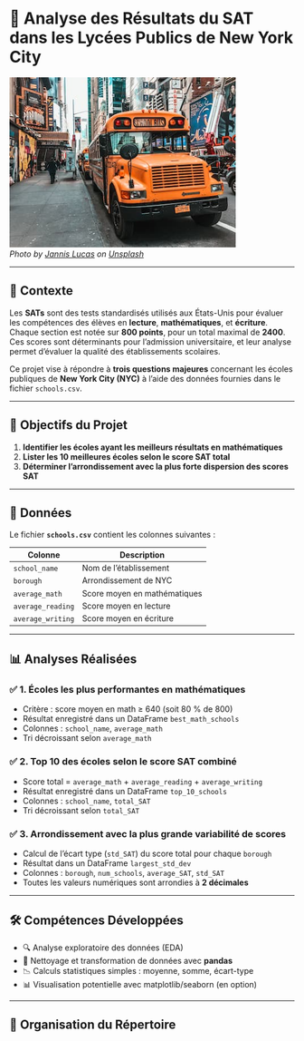 # 🏫 Analyse des Résultats du SAT dans les Lycées Publics de New York City

![New York City schoolbus](schoolbus.jpg)  
*Photo by [Jannis Lucas](https://unsplash.com/@jannis_lucas) on [Unsplash](https://unsplash.com)*

---

## 📘 Contexte

Les **SATs** sont des tests standardisés utilisés aux États-Unis pour évaluer les compétences des élèves en **lecture**, **mathématiques**, et **écriture**. Chaque section est notée sur **800 points**, pour un total maximal de **2400**.  
Ces scores sont déterminants pour l’admission universitaire, et leur analyse permet d’évaluer la qualité des établissements scolaires.

Ce projet vise à répondre à **trois questions majeures** concernant les écoles publiques de **New York City (NYC)** à l’aide des données fournies dans le fichier `schools.csv`.

---

## 🎯 Objectifs du Projet

1. **Identifier les écoles ayant les meilleurs résultats en mathématiques**
2. **Lister les 10 meilleures écoles selon le score SAT total**
3. **Déterminer l’arrondissement avec la plus forte dispersion des scores SAT**

---

## 🧰 Données

Le fichier **`schools.csv`** contient les colonnes suivantes :

| Colonne           | Description                                |
|-------------------|--------------------------------------------|
| `school_name`     | Nom de l’établissement                     |
| `borough`         | Arrondissement de NYC                      |
| `average_math`    | Score moyen en mathématiques               |
| `average_reading` | Score moyen en lecture                     |
| `average_writing` | Score moyen en écriture                    |

---

## 📊 Analyses Réalisées

### ✅ 1. Écoles les plus performantes en mathématiques
- Critère : score moyen en math ≥ 640 (soit 80 % de 800)
- Résultat enregistré dans un DataFrame `best_math_schools`
- Colonnes : `school_name`, `average_math`
- Tri décroissant selon `average_math`

### ✅ 2. Top 10 des écoles selon le score SAT combiné
- Score total = `average_math` + `average_reading` + `average_writing`
- Résultat enregistré dans un DataFrame `top_10_schools`
- Colonnes : `school_name`, `total_SAT`
- Tri décroissant selon `total_SAT`

### ✅ 3. Arrondissement avec la plus grande variabilité de scores
- Calcul de l’écart type (`std_SAT`) du score total pour chaque `borough`
- Résultat dans un DataFrame `largest_std_dev`
- Colonnes : `borough`, `num_schools`, `average_SAT`, `std_SAT`
- Toutes les valeurs numériques sont arrondies à **2 décimales**

---

## 🛠️ Compétences Développées

- 🔍 Analyse exploratoire des données (EDA)
- 🧼 Nettoyage et transformation de données avec **pandas**
- 📉 Calculs statistiques simples : moyenne, somme, écart-type
- 📊 Visualisation potentielle avec matplotlib/seaborn (en option)

---

## 📁 Organisation du Répertoire

